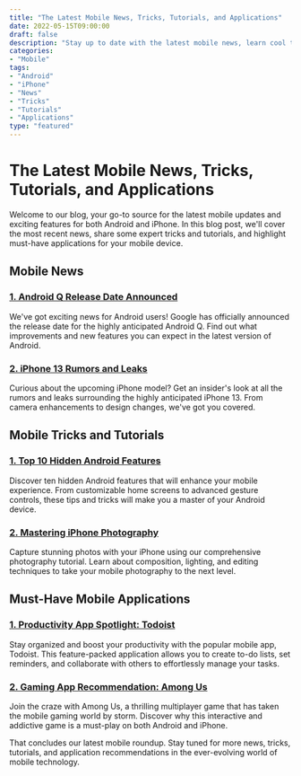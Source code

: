 ```yaml
--- 
title: "The Latest Mobile News, Tricks, Tutorials, and Applications" 
date: 2022-05-15T09:00:00 
draft: false 
description: "Stay up to date with the latest mobile news, learn cool tricks and tutorials, and discover exciting applications for both Android and iPhone." 
categories: 
- "Mobile" 
tags: 
- "Android" 
- "iPhone" 
- "News" 
- "Tricks" 
- "Tutorials" 
- "Applications" 
type: "featured" 
--- 
```


# The Latest Mobile News, Tricks, Tutorials, and Applications

Welcome to our blog, your go-to source for the latest mobile updates and exciting features for both Android and iPhone. In this blog post, we'll cover the most recent news, share some expert tricks and tutorials, and highlight must-have applications for your mobile device.

## Mobile News

### [1. Android Q Release Date Announced](https://www.example.com)

We've got exciting news for Android users! Google has officially announced the release date for the highly anticipated Android Q. Find out what improvements and new features you can expect in the latest version of Android.

### [2. iPhone 13 Rumors and Leaks](https://www.example.com)

Curious about the upcoming iPhone model? Get an insider's look at all the rumors and leaks surrounding the highly anticipated iPhone 13. From camera enhancements to design changes, we've got you covered.

## Mobile Tricks and Tutorials

### [1. Top 10 Hidden Android Features](https://www.example.com)

Discover ten hidden Android features that will enhance your mobile experience. From customizable home screens to advanced gesture controls, these tips and tricks will make you a master of your Android device.

### [2. Mastering iPhone Photography](https://www.example.com)

Capture stunning photos with your iPhone using our comprehensive photography tutorial. Learn about composition, lighting, and editing techniques to take your mobile photography to the next level.

## Must-Have Mobile Applications

### [1. Productivity App Spotlight: Todoist](https://www.example.com)

Stay organized and boost your productivity with the popular mobile app, Todoist. This feature-packed application allows you to create to-do lists, set reminders, and collaborate with others to effortlessly manage your tasks.

### [2. Gaming App Recommendation: Among Us](https://www.example.com)

Join the craze with Among Us, a thrilling multiplayer game that has taken the mobile gaming world by storm. Discover why this interactive and addictive game is a must-play on both Android and iPhone.

That concludes our latest mobile roundup. Stay tuned for more news, tricks, tutorials, and application recommendations in the ever-evolving world of mobile technology.
